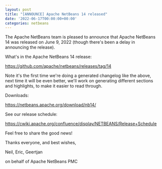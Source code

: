 ```yaml
---
layout: post
title: "[ANNOUNCE] Apache NetBeans 14 released"
date: '2022-06-17T00:00:00+00:00'
categories: netbeans
---
```

<p>The Apache NetBeans team is pleased to announce that Apache NetBeans 14 was released on June 9, 2022 (though there's been a delay in announcing the release).</p>

<p>What's in the Apache NetBeans 14 release:</p>

<p><a href="https://github.com/apache/netbeans/releases/tag/14">https://github.com/apache/netbeans/releases/tag/14</a></p>

<p>Note it's the first time we're doing a generated changelog like the above, next time it will be even better, we'll work on generating different sections and highlights, to make it easier to read through.</p>

<p>Downloads:</p>

<p><a href="https://netbeans.apache.org/download/nb14/">https://netbeans.apache.org/download/nb14/</a></p>

<p>See our release schedule:</p>

<p><a href="https://cwiki.apache.org/confluence/display/NETBEANS/Release+Schedule">https://cwiki.apache.org/confluence/display/NETBEANS/Release+Schedule</a></p>

<p>Feel free to share the good news!</p>

<p>Thanks everyone, and best wishes,</p>

<p>Neil, Eric, Geertjan</p>
<p>on behalf of Apache NetBeans PMC</p>
